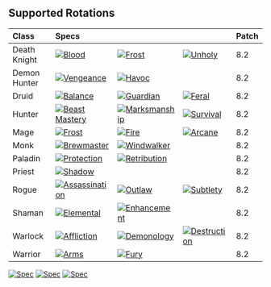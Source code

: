 ## Supported Rotations
| Class        | Specs                                                                                 |                                                                                   |                                                                                 | Patch  |
| :---         | :---                                                                                  | :---                                                                              | :---                                                                            | :---   |
| Death Knight | [![Blood](https://img.shields.io/badge/Blood-OK-brightgreen.svg)]()                     | [![Frost](https://img.shields.io/badge/Frost-OK-brightgreen.svg)]()               | [![Unholy](https://img.shields.io/badge/Unholy-OK-brightgreen.svg)]()           |  8.2  |
| Demon Hunter | [![Vengeance](https://img.shields.io/badge/Vengeance-OK-brightgreen.svg)]()           | [![Havoc](https://img.shields.io/badge/Havoc-OK-brightgreen.svg)]()               |                                                                                 |  8.2  |
| Druid        | [![Balance](https://img.shields.io/badge/Balance-OK-brightgreen.svg)]()                 | [![Guardian](https://img.shields.io/badge/Guardian-OK-brightgreen.svg)]()           | [![Feral](https://img.shields.io/badge/Feral-OK-brightgreen.svg)]()               |  8.2  |
| Hunter       | [![Beast Mastery](https://img.shields.io/badge/Beast%20Mastery-OK-brightgreen.svg)]() | [![Marksmanship](https://img.shields.io/badge/Marksmanship-OK-brightgreen.svg)]() | [![Survival](https://img.shields.io/badge/Survival-OK-brightgreen.svg)]()           |  8.2  |
| Mage         | [![Frost](https://img.shields.io/badge/Frost-OK-brightgreen.svg)]()                       | [![Fire](https://img.shields.io/badge/Fire-OK-brightgreen.svg)]()                     | [![Arcane](https://img.shields.io/badge/Arcane-OK-brightgreen.svg)]()           |  8.2  |
| Monk         | [![Brewmaster](https://img.shields.io/badge/Brewmaster-OK-brightgreen.svg)]()           | [![Windwalker](https://img.shields.io/badge/Windwalker-OK-brightgreen.svg)]()       |                                                                                 |  8.2  |
| Paladin      | [![Protection](https://img.shields.io/badge/Protection-OK-brightgreen.svg)]()           | [![Retribution](https://img.shields.io/badge/Retribution-OK-brightgreen.svg)]()     |                                                                                 |  8.2  |
| Priest       | [![Shadow](https://img.shields.io/badge/Shadow-OK-brightgreen.svg)]()                   |                                                                                   |                                                                                 |  8.2  |
| Rogue        | [![Assassination](https://img.shields.io/badge/Assassination-OK-brightgreen.svg)]()   | [![Outlaw](https://img.shields.io/badge/Outlaw-OK-brightgreen.svg)]()             | [![Subtlety](https://img.shields.io/badge/Subtlety-OK-brightgreen.svg)]()       |  8.2  |
| Shaman       | [![Elemental](https://img.shields.io/badge/Elemental-OK-brightgreen.svg)]()             | [![Enhancement](https://img.shields.io/badge/Enhancement-OK-brightgreen.svg)]()     |                                                                                 |  8.2  |
| Warlock      | [![Affliction](https://img.shields.io/badge/Affliction-OK-brightgreen.svg)]()           | [![Demonology](https://img.shields.io/badge/Demonology-OK-brightgreen.svg)]()       | [![Destruction](https://img.shields.io/badge/Destruction-OK-brightgreen.svg)]()   |  8.2  |
| Warrior      | [![Arms](https://img.shields.io/badge/Arms-OK-brightgreen.svg)]()                       | [![Fury](https://img.shields.io/badge/Fury-OK-brightgreen.svg)]()                 |                                                                                 |  8.2  |

[![Spec](https://img.shields.io/badge/Spec-OK-brightgreen.svg)]() [![Spec](https://img.shields.io/badge/Spec-WIP-orange.svg)]() [![Spec](https://img.shields.io/badge/Spec-Outdated-red.svg)]()
